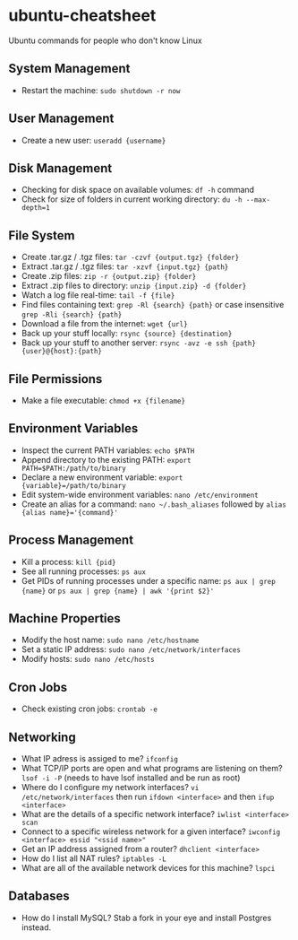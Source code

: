 ubuntu-cheatsheet
=================

Ubuntu commands for people who don't know Linux

## System Management
* Restart the machine: `sudo shutdown -r now`

## User Management
* Create a new user: `useradd {username}`

## Disk Management
* Checking for disk space on available volumes: `df -h` command
* Check for size of folders in current working directory: `du -h --max-depth=1`

## File System
* Create .tar.gz / .tgz files: `tar -czvf {output.tgz} {folder}`
* Extract .tar.gz / .tgz files: `tar -xzvf {input.tgz} {path}`
* Create .zip files: `zip -r {output.zip} {folder}`
* Extract .zip files to directory: `unzip {input.zip} -d {folder}`
* Watch a log file real-time: `tail -f {file}`
* Find files containing text: `grep -Rl {search} {path}` or case insensitive `grep -Rli {search} {path}`
* Download a file from the internet: `wget {url}`
* Back up your stuff locally: `rsync {source} {destination}`
* Back up your stuff to another server: `rsync -avz -e ssh {path} {user}@{host}:{path}`

## File Permissions
* Make a file executable: `chmod +x {filename}`

## Environment Variables
* Inspect the current PATH variables: `echo $PATH`
* Append directory to the existing PATH: `export PATH=$PATH:/path/to/binary`
* Declare a new environment variable: `export {variable}=/path/to/binary`
* Edit system-wide environment variables: `nano /etc/environment`
* Create an alias for a command: `nano ~/.bash_aliases` followed by `alias {alias name}='{command}'`

## Process Management
* Kill a process: `kill {pid}`
* See all running processes: `ps aux`
* Get PIDs of running processes under a specific name: `ps aux | grep {name}` or `ps aux | grep {name} | awk '{print $2}'`

## Machine Properties
* Modify the host name: `sudo nano /etc/hostname`
* Set a static IP address: `sudo nano /etc/network/interfaces`
* Modify hosts: `sudo nano /etc/hosts`

## Cron Jobs
* Check existing cron jobs: `crontab -e`

## Networking
* What IP adress is assiged to me? `ifconfig`
* What TCP/IP ports are open and what programs are listening on them? `lsof -i -P` (needs to have lsof installed and be run as root)
* Where do I configure my network interfaces? `vi /etc/network/interfaces` then run `ifdown <interface>` and then `ifup <interface>`
* What are the details of a specific network interface? `iwlist <interface> scan`
* Connect to a specific wireless network for a given interface? `iwconfig <interface> essid "<ssid name>"`
* Get an IP address assigned from a router? `dhclient <interface>`
* How do I list all NAT rules? `iptables -L`
* What are all of the available network devices for this machine? `lspci`

## Databases
* How do I install MySQL? Stab a fork in your eye and install Postgres instead.
